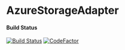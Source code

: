 # AzureStorageAdapter

#### Build Status
[![Build Status](https://dev.azure.com/jhueppauff/AzureStorageAdapter/_apis/build/status/jhueppauff.AzureStorageAdapter)](https://dev.azure.com/jhueppauff/AzureStorageAdapter/_build/latest?definitionId=9)
[![CodeFactor](https://www.codefactor.io/repository/github/jhueppauff/azurestorageadapter/badge/master)](https://www.codefactor.io/repository/github/jhueppauff/azurestorageadapter/overview/master)
